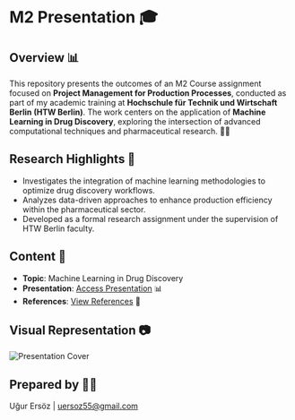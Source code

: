 # M2 Presentation 🎓

## Overview 📊
This repository presents the outcomes of an M2 Course assignment focused on **Project Management for Production Processes**, conducted as part of my academic training at **Hochschule für Technik und Wirtschaft Berlin (HTW Berlin)**. The work centers on the application of **Machine Learning in Drug Discovery**, exploring the intersection of advanced computational techniques and pharmaceutical research. 🚀🔬

## Research Highlights 📝
- Investigates the integration of machine learning methodologies to optimize drug discovery workflows.
- Analyzes data-driven approaches to enhance production efficiency within the pharmaceutical sector.
- Developed as a formal research assignment under the supervision of HTW Berlin faculty.

## Content 📝
- **Topic**: Machine Learning in Drug Discovery  
- **Presentation**: [Access Presentation](https://www.canva.com/design/DA0C8c8mwt4) 📊
- **References**: [View References](https://ugrersoz.github.io/m2-presentation/) 🔗

## Visual Representation 📷
![Presentation Cover](https://github.com/ugrersoz/m2-presentation/blob/main/Ugur%20Ers%C3%B6z_Machine%20Learning%20in%20Drug%20Discovery.png)

## Prepared by 👨‍💻
Uğur Ersöz | [uersoz55@gmail.com](mailto:uersoz55@gmail.com)

